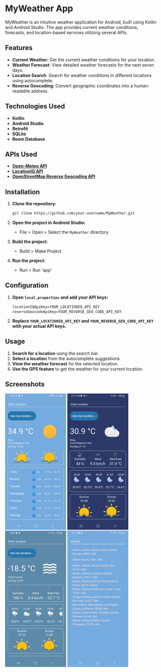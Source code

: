 # MyWeather App

MyWeather is an intuitive weather application for Android, built using Kotlin and Android Studio. The app provides current weather conditions, forecasts, and location-based services utilizing several APIs.

## Features

- **Current Weather**: Get the current weather conditions for your location.
- **Weather Forecast**: View detailed weather forecasts for the next seven days.
- **Location Search**: Search for weather conditions in different locations using autocomplete.
- **Reverse Geocoding**: Convert geographic coordinates into a human-readable address.

## Technologies Used

- **Kotlin**
- **Android Studio**
- **Retrofit**
- **SQLite**
- **Room Database**

## APIs Used

- **[Open-Meteo API](https://open-meteo.com/)**
- **[LocationIQ API](https://docs.locationiq.com/docs/autocomplete)**
- **[OpenStreetMap Reverse Geocoding API](https://geocode.maps.co/)**

## Installation

1. **Clone the repository:**
    ```sh
    git clone https://github.com/your-username/MyWeather.git
    ```

2. **Open the project in Android Studio:**
    - File > Open > Select the `MyWeather` directory

3. **Build the project:**
    - Build > Make Project

4. **Run the project:**
    - Run > Run 'app'

## Configuration

1. **Open `local.properties` and add your API keys:**
    ```properties
    locationIQApiKey=YOUR_LOCATIONIQ_API_KEY
    reverseGeocodeApiKey=YOUR_REVERSE_GEO_CODE_API_KEY
    ```

2. **Replace `YOUR_LOCATIONIQ_API_KEY` and `YOUR_REVERSE_GEO_CODE_API_KEY` with your actual API keys.**

## Usage

1. **Search for a location** using the search bar.
2. **Select a location** from the autocomplete suggestions.
3. **View the weather forecast** for the selected location.
4. **Use the GPS feature** to get the weather for your current location.


## Screenshots

<p>
<img src="Screenshot_20240721_194528_MyWeather.jpg" alt="screenshot" width="200"/>
<img src="Screenshot_20240721_211509_MyWeather.jpg" alt="screenshot" width="200"/>
<img src="Screenshot_20240721_180010_MyWeather.jpg" alt="screenshot" width="200"/>
<img src="Screenshot_20240721_180210_MyWeather.jpg" alt="screenshot" width="200"/>
</p>
